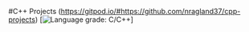 #C++ Projects
(https://gitpod.io/#https://github.com/nragland37/cpp-projects)
[![Language grade: C/C++](https://img.shields.io/lgtm/grade/cpp/g/nragland37/cpp-projects.svg?logo=lgtm&logoWidth=18)]

